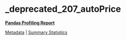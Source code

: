 # _deprecated_207_autoPrice

[**Pandas Profiling Report**](https://epistasislab.github.io/pmlb/profile/_deprecated_207_autoPrice.html)

[Metadata](metadata.yaml) | [Summary Statistics](summary_stats.tsv)


